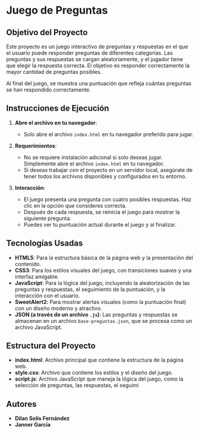# Juego de Preguntas

## Objetivo del Proyecto
Este proyecto es un juego interactivo de preguntas y respuestas en el que el usuario puede responder preguntas de diferentes categorías. Las preguntas y sus respuestas se cargan aleatoriamente, y el jugador tiene que elegir la respuesta correcta. El objetivo es responder correctamente la mayor cantidad de preguntas posibles.

Al final del juego, se muestra una puntuación que refleja cuántas preguntas se han respondido correctamente.

## Instrucciones de Ejecución

1. **Abre el archivo en tu navegador**:
   - Solo abre el archivo `index.html` en tu navegador preferido para jugar.
   
2. **Requerimientos**:
   - No se requiere instalación adicional si solo deseas jugar. Simplemente abre el archivo `index.html` en tu navegador.
   - Si deseas trabajar con el proyecto en un servidor local, asegúrate de tener todos los archivos disponibles y configurados en tu entorno.

3. **Interacción**:
   - El juego presenta una pregunta con cuatro posibles respuestas. Haz clic en la opción que consideres correcta.
   - Después de cada respuesta, se reinicia el juego para mostrar la siguiente pregunta.
   - Puedes ver tu puntuación actual durante el juego y al finalizar.

## Tecnologías Usadas

- **HTML5**: Para la estructura básica de la página web y la presentación del contenido.
- **CSS3**: Para los estilos visuales del juego, con transiciones suaves y una interfaz amigable.
- **JavaScript**: Para la lógica del juego, incluyendo la aleatorización de las preguntas y respuestas, el seguimiento de la puntuación, y la interacción con el usuario.
- **SweetAlert2**: Para mostrar alertas visuales (como la puntuación final) con un diseño moderno y atractivo.
- **JSON (a través de un archivo `.js`)**: Las preguntas y respuestas se almacenan en un archivo `base-preguntas.json`, que se procesa como un archivo JavaScript.

## Estructura del Proyecto

- **index.html**: Archivo principal que contiene la estructura de la página web.
- **style.css**: Archivo que contiene los estilos y el diseño del juego.
- **script.js**: Archivo JavaScript que maneja la lógica del juego, como la selección de preguntas, las respuestas, el seguimi

## Autores
- **Dilan Solís Fernández** 
- **Janner García**